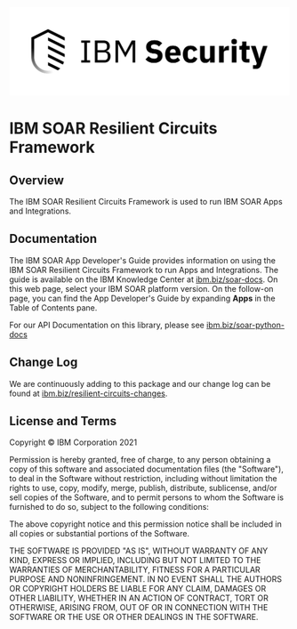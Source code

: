 ![IBM Security](https://raw.githubusercontent.com/ibmresilient/resilient-python-api/master/resilient-sdk/assets/IBM_Security_lockup_pos_RGB.png)

# IBM SOAR Resilient Circuits Framework

## Overview
The IBM SOAR Resilient Circuits Framework is used to run IBM SOAR Apps and Integrations.


## Documentation
The IBM SOAR App Developer's Guide provides information on using the IBM SOAR Resilient Circuits Framework to run Apps and Integrations. The guide is available on the IBM Knowledge Center at [ibm.biz/soar-docs](https://ibm.biz/soar-docs). On this web page, select your IBM SOAR platform version. On the follow-on page, you can find the App Developer's Guide by expanding **Apps** in the Table of Contents pane.

For our API Documentation on this library, please see [ibm.biz/soar-python-docs](https://ibm.biz/soar-python-docs)


## Change Log
We are continuously adding to this package and our change log can be found at [ibm.biz/resilient-circuits-changes](https://ibm.biz/resilient-circuits-changes).


## License and Terms

Copyright © IBM Corporation 2021

Permission is hereby granted, free of charge, to any person obtaining a copy
of this software and associated documentation files (the "Software"), to
deal in the Software without restriction, including without limitation the
rights to use, copy, modify, merge, publish, distribute, sublicense, and/or
sell copies of the Software, and to permit persons to whom the Software is
furnished to do so, subject to the following conditions:

The above copyright notice and this permission notice shall be included in
all copies or substantial portions of the Software.

THE SOFTWARE IS PROVIDED "AS IS", WITHOUT WARRANTY OF ANY KIND, EXPRESS OR
IMPLIED, INCLUDING BUT NOT LIMITED TO THE WARRANTIES OF MERCHANTABILITY,
FITNESS FOR A PARTICULAR PURPOSE AND NONINFRINGEMENT. IN NO EVENT SHALL THE
AUTHORS OR COPYRIGHT HOLDERS BE LIABLE FOR ANY CLAIM, DAMAGES OR OTHER
LIABILITY, WHETHER IN AN ACTION OF CONTRACT, TORT OR OTHERWISE, ARISING
FROM, OUT OF OR IN CONNECTION WITH THE SOFTWARE OR THE USE OR OTHER DEALINGS
IN THE SOFTWARE.
